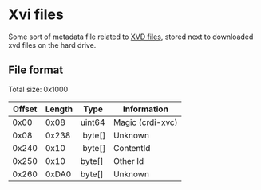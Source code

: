 # Xvi files
Some sort of metadata file related to [XVD files](../operating-system/xbox-virtual-drive.md), stored next to downloaded xvd files on the hard drive.

## File format
Total size: 0x1000

| Offset | Length | Type     | Information                    |
| ------ | ------ | -------- | ------------------------------ |
| 0x00   | 0x08   | uint64   | Magic (crdi-xvc)               |
| 0x08   | 0x238  | byte[]   | Unknown                        |
| 0x240  | 0x10   | byte[]   | ContentId                      |
| 0x250  | 0x10   | byte[]   | Other Id                       |
| 0x260  | 0xDA0  | byte[]   | Unknown                        |
